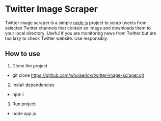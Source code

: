 # Twitter Image Scraper

Twitter image scraper is a simple [node.js](http://nodejs.org) project to scrap tweets from selected Twitter
channels that contain an image and downloads them to your local directory. Useful if you are monitoring news
from Twitter but are too lazy to check Twitter website. Use responsibly.

## How to use
1. Clone the project
  - git clone https://github.com/whoiserick/twitter-image-scraper.git

2. Install dependencies
  - npm i

3. Run project
  - node app.js
